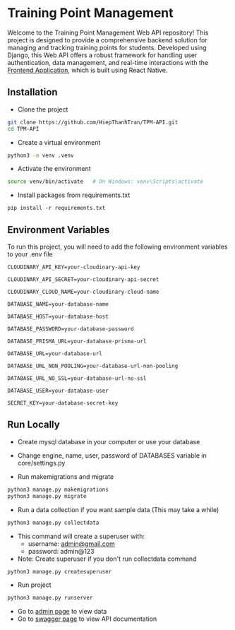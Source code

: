 # Training Point Management

Welcome to the Training Point Management Web API repository! This project is designed to provide a comprehensive backend solution for managing and tracking
training points for students. Developed using Django, this Web API offers a robust framework for handling user authentication, data management, and real-time
interactions with the [Frontend Application](https://github.com/HiepThanhTran/TPM-Mobile-App/), which is built using React Native.


## Installation

- Clone the project

```bash
git clone https://github.com/HiepThanhTran/TPM-API.git
cd TPM-API
```

- Create a virtual environment

```bash
python3 -m venv .venv
```

- Activate the environment

```bash
source venv/bin/activate   # On Windows: venv\Scripts\activate
``` 

- Install packages from requirements.txt

```shell
pip install -r requirements.txt
```
## Environment Variables

To run this project, you will need to add the following environment variables to your .env file

`CLOUDINARY_API_KEY=your-cloudinary-api-key`

`CLOUDINARY_API_SECRET=your-cloudinary-api-secret`

`CLOUDINARY_CLOUD_NAME=your-cloudinary-cloud-name`

`DATABASE_NAME=your-database-name`

`DATABASE_HOST=your-database-host`

`DATABASE_PASSWORD=your-database-password`

`DATABASE_PRISMA_URL=your-database-prisma-url`

`DATABASE_URL=your-database-url`

`DATABASE_URL_NON_POOLING=your-database-url-non-pooling`

`DATABASE_URL_NO_SSL=your-database-url-no-ssl`

`DATABASE_USER=your-database-user`

`SECRET_KEY=your-database-secret-key`
## Run Locally

- Create mysql database in your computer or use your database

- Change engine, name, user, password of DATABASES variable in core/settings.py

- Run makemigrations and migrate

```bash
python3 manage.py makemigrations
python3 manage.py migrate
```

- Run a data collection if you want sample data (This may take a while)

```bash
python3 manage.py collectdata
```

- This command will create a superuser with:
    - username: admin@gmail.com
    - password: admin@123
- Note: Create superuser if you don't run collectdata command

```bash
python3 manage.py createsuperuser
```

- Run project

```bash
python3 manage.py runserver
```
- Go to [admin page](http://127.0.0.1:8080/admin/) to view data
- Go to [swagger page](https://trainingpoint.vercel.app/swagger/) to view API documentation
